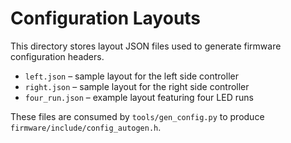 # Configuration Layouts

This directory stores layout JSON files used to generate firmware configuration headers.

- `left.json` – sample layout for the left side controller
- `right.json` – sample layout for the right side controller
- `four_run.json` – example layout featuring four LED runs

These files are consumed by `tools/gen_config.py` to produce `firmware/include/config_autogen.h`.
